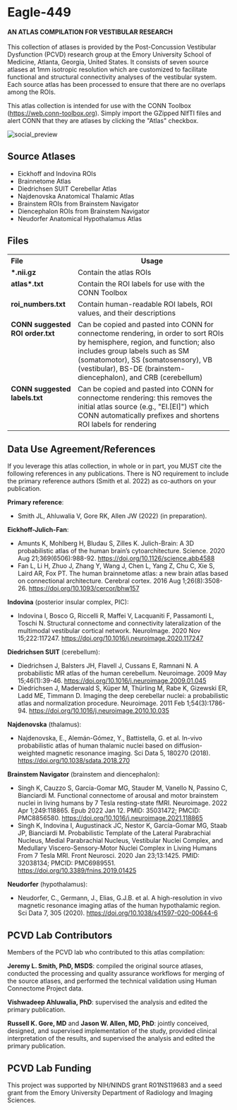 # Eagle-449
<b>AN ATLAS COMPILATION FOR VESTIBULAR RESEARCH</b><br><br>
This collection of atlases is provided by the Post-Concussion Vestibular Dysfunction (PCVD) research group at the Emory University School of Medicine, Atlanta, Georgia, United States. It consists of seven source atlases at 1mm isotropic resolution which are customized to facilitate functional and structural connectivity analyses of the vestibular system. Each source atlas has been processed to ensure that there are no overlaps among the ROIs.

This atlas collection is intended for use with the CONN Toolbox (https://web.conn-toolbox.org). Simply import the GZipped NIfTI files and alert CONN that they are atlases by clicking the "Atlas" checkbox.

![social_preview](https://user-images.githubusercontent.com/104218418/164759058-cbcaff69-e14b-40a9-b6ae-178e9e8e78ef.png)

## Source Atlases
* Eickhoff and Indovina ROIs
* Brainnetome Atlas
* Diedrichsen SUIT Cerebellar Atlas
* Najdenovska Anatomical Thalamic Atlas
* Brainstem ROIs from Brainstem Navigator
* Diencephalon ROIs from Brainstem Navigator
* Neudorfer Anatomical Hypothalamus Atlas
## Files
<!--
* ".nii.gz" files contain the atlas ROIs
* "atlas...txt" files contain the ROI labels for use with the CONN Toolbox
* "roi_numbers.txt" files contain human-readable ROI labels, ROI values, and their descriptions
* "CONN suggested ROI order.txt" can be copied and pasted into CONN for connectome rendering, in order to sort ROIs by hemisphere, region, and function; also includes group labels such as SM (somatomotor), SS (somatosensory), VB (vestibular), BS-DE (brainstem-diencephalon), and CRB (cerebellum)
* "CONN suggested labels.txt" can be copied and pasted into CONN for connectome rendering: this removes the initial atlas source (e.g., "EI.[EI]") which CONN automatically prefixes and shortens ROI labels for rendering
-->
<table>
<tbody>
<tr style="vertical-align:top">
<th align="left">File</th>
<th>Usage</th>
</tr>
<tr style="vertical-align:top">
  <td><b>*.nii.gz</b></td>
<td>Contain the atlas ROIs</td>
</tr>
<tr style="vertical-align:top">
  <td><b>atlas*.txt</b></td>
<td>Contain the ROI labels for use with the CONN Toolbox</td>
</tr>
<tr style="vertical-align:top">
  <td><b>roi_numbers.txt</b></td>
<td>Contain human-readable ROI labels, ROI values, and their descriptions</td>
</tr>
<tr style="vertical-align:top">
  <td><b>CONN suggested ROI order.txt</b></td>
<td>Can be copied and pasted into CONN for connectome rendering, in order to sort ROIs by hemisphere, region, and function; also includes group labels such as SM (somatomotor), SS (somatosensory), VB (vestibular), BS-DE (brainstem-diencephalon), and CRB (cerebellum)</td>
</tr>
<tr style="vertical-align:top">
  <td><b>CONN suggested labels.txt</b></td>
<td>Can be copied and pasted into CONN for connectome rendering: this removes the initial atlas source (e.g., "EI.[EI]") which CONN automatically prefixes and shortens ROI labels for rendering</td>
</tr>
</tbody>
</table>

## Data Use Agreement/References
If you leverage this atlas collection, in whole or in part, you MUST cite the following references in any publications. There is NO requirement to include the primary reference authors (Smith et al. 2022) as co-authors on your publication.

<b>Primary reference</b>:
* Smith JL, Ahluwalia V, Gore RK, Allen JW (2022) (in preparation).

<b>Eickhoff-Julich-Fan</b>:
* Amunts K, Mohlberg H, Bludau S, Zilles K. Julich-Brain: A 3D probabilistic atlas of the human brain’s cytoarchitecture. Science. 2020 Aug 21;369(6506):988-92. https://doi.org/10.1126/science.abb4588
* Fan L, Li H, Zhuo J, Zhang Y, Wang J, Chen L, Yang Z, Chu C, Xie S, Laird AR, Fox PT. The human brainnetome atlas: a new brain atlas based on connectional architecture. Cerebral cortex. 2016 Aug 1;26(8):3508-26. https://doi.org/10.1093/cercor/bhw157

<b>Indovina</b> (posterior insular complex, PIC):
* Indovina I, Bosco G, Riccelli R, Maffei V, Lacquaniti F, Passamonti L, Toschi N. Structural connectome and connectivity lateralization of the multimodal vestibular cortical network. NeuroImage. 2020 Nov 15;222:117247. https://doi.org/10.1016/j.neuroimage.2020.117247

<b>Diedrichsen SUIT</b> (cerebellum):
* Diedrichsen J, Balsters JH, Flavell J, Cussans E, Ramnani N. A probabilistic MR atlas of the human cerebellum. Neuroimage. 2009 May 15;46(1):39-46. https://doi.org/10.1016/j.neuroimage.2009.01.045
* Diedrichsen J, Maderwald S, Küper M, Thürling M, Rabe K, Gizewski ER, Ladd ME, Timmann D. Imaging the deep cerebellar nuclei: a probabilistic atlas and normalization procedure. Neuroimage. 2011 Feb 1;54(3):1786-94. https://doi.org/10.1016/j.neuroimage.2010.10.035

<b>Najdenovska</b> (thalamus):
* Najdenovska, E., Alemán-Gómez, Y., Battistella, G. et al. In-vivo probabilistic atlas of human thalamic nuclei based on diffusion- weighted magnetic resonance imaging. Sci Data 5, 180270 (2018). https://doi.org/10.1038/sdata.2018.270

<b>Brainstem Navigator</b> (brainstem and diencephalon):
* Singh K, Cauzzo S, García-Gomar MG, Stauder M, Vanello N, Passino C, Bianciardi M. Functional connectome of arousal and motor brainstem nuclei in living humans by 7 Tesla resting-state fMRI. Neuroimage. 2022 Apr 1;249:118865. Epub 2022 Jan 12. PMID: 35031472; PMCID: PMC8856580. https://doi.org/10.1016/j.neuroimage.2021.118865
* Singh K, Indovina I, Augustinack JC, Nestor K, García-Gomar MG, Staab JP, Bianciardi M. Probabilistic Template of the Lateral Parabrachial Nucleus, Medial Parabrachial Nucleus, Vestibular Nuclei Complex, and Medullary Viscero-Sensory-Motor Nuclei Complex in Living Humans From 7 Tesla MRI. Front Neurosci. 2020 Jan 23;13:1425. PMID: 32038134; PMCID: PMC6989551. https://doi.org/10.3389/fnins.2019.01425

<b>Neudorfer</b> (hypothalamus):
* Neudorfer, C., Germann, J., Elias, G.J.B. et al. A high-resolution in vivo magnetic resonance imaging atlas of the human hypothalamic region. Sci Data 7, 305 (2020). https://doi.org/10.1038/s41597-020-00644-6

## PCVD Lab Contributors
Members of the PCVD lab who contributed to this atlas compilation:

<b>Jeremy L. Smith, PhD, MSDS</b>: compiled the original source atlases, conducted the processing and quality assurance workflows for merging of the source atlases, and performed the technical validation using Human Connectome Project data.

<b>Vishwadeep Ahluwalia, PhD</b>: supervised the analysis and edited the primary publication.

<b>Russell K. Gore, MD</b> and <b>Jason W. Allen, MD, PhD</b>: jointly conceived, designed, and supervised implementation of the study, provided clinical interpretation of the results, and supervised the analysis and edited the primary publication.

## PCVD Lab Funding
This project was supported by NIH/NINDS grant R01NS119683 and a seed grant from the Emory University Department of Radiology and Imaging Sciences.
